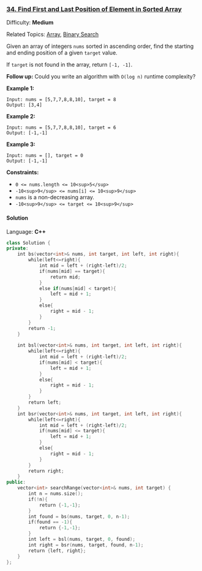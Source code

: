 ### [34\. Find First and Last Position of Element in Sorted Array](https://leetcode.com/problems/find-first-and-last-position-of-element-in-sorted-array/)

Difficulty: **Medium**

Related Topics: [Array](https://leetcode.com/tag/array/), [Binary Search](https://leetcode.com/tag/binary-search/)

Given an array of integers `nums` sorted in ascending order, find the starting and ending position of a given `target` value.

If `target` is not found in the array, return `[-1, -1]`.

**Follow up:** Could you write an algorithm with `O(log n)` runtime complexity?

**Example 1:**

```
Input: nums = [5,7,7,8,8,10], target = 8
Output: [3,4]
```

**Example 2:**

```
Input: nums = [5,7,7,8,8,10], target = 6
Output: [-1,-1]
```

**Example 3:**

```
Input: nums = [], target = 0
Output: [-1,-1]
```

**Constraints:**

- `0 <= nums.length <= 10<sup>5</sup>`
- `-10<sup>9</sup> <= nums[i] <= 10<sup>9</sup>`
- `nums` is a non-decreasing array.
- `-10<sup>9</sup> <= target <= 10<sup>9</sup>`

#### Solution

Language: **C++**

```c++
class Solution {
private:
    int bs(vector<int>& nums, int target, int left, int right){
        while(left<=right){
            int mid = left + (right-left)/2;
            if(nums[mid] == target){
                return mid;
            }
            else if(nums[mid] < target){
                left = mid + 1;
            }
            else{
                right = mid - 1;
            }
        }
        return -1;
    }
    
    int bsl(vector<int>& nums, int target, int left, int right){
        while(left<=right){
            int mid = left + (right-left)/2;
            if(nums[mid] < target){
                left = mid + 1;
            }
            else{
                right = mid - 1;
            }
        }
        return left;
    }
    int bsr(vector<int>& nums, int target, int left, int right){
        while(left<=right){
            int mid = left + (right-left)/2;
            if(nums[mid] <= target){
                left = mid + 1;
            }
            else{
                right = mid - 1;
            }
        }
        return right;
    }
public:
    vector<int> searchRange(vector<int>& nums, int target) {
        int n = nums.size();
        if(!n){
            return {-1,-1};
        }
        int found = bs(nums, target, 0, n-1);
        if(found == -1){
            return {-1,-1};
        }
        int left = bsl(nums, target, 0, found);
        int right = bsr(nums, target, found, n-1);
        return {left, right};
    }
};
```
